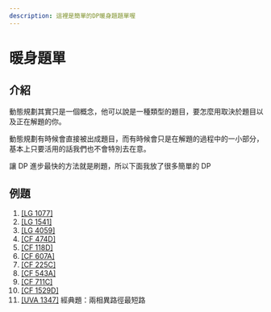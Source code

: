 ```yaml
---
description: 這裡是簡單的DP暖身題題單喔
---
```


# 暖身題單

## 介紹

動態規劃其實只是一個概念，他可以說是一種類型的題目，要怎麼用取決於題目以及正在解題的你。

動態規劃有時候會直接被出成題目，而有時候會只是在解題的過程中的一小部分，基本上只要活用的話我們也不會特別去在意。

讓 DP 進步最快的方法就是刷題，所以下面我放了很多簡單的 DP

## 例題

1. [\[LG 1077\]](https://www.luogu.com.cn/problem/P1077)
2. [\[LG 1541\]](https://www.luogu.com.cn/problem/P1541)
3. [\[LG 4059\]](https://www.luogu.com.cn/problem/P4059)
4. [\[CF 474D\]](https://codeforces.com/problemset/problem/474/D)
5. [\[CF 118D\]](https://codeforces.com/problemset/problem/118/D)
6. [\[CF 607A\]](https://codeforces.com/problemset/problem/607/A)
7. [\[CF 225C\]](https://codeforces.com/problemset/problem/225/C)
8. [\[CF 543A\]](https://codeforces.com/problemset/problem/543/A)
9. [\[CF 711C\]](https://codeforces.com/problemset/problem/711/C)
10. [\[CF 1529D\]](https://codeforces.com/contest/1529/problem/D)
11. [\[UVA 1347\]](https://vjudge.net/problem/UVA-1347) 經典題：兩相異路徑最短路


